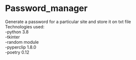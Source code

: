 # Password_manager
Generate a password for a particular site  and store it on txt file<br>
Technologies used:<br>
-python 3.8<br>
-tkinter<br>
-random module<br>
-pyperclip 1.8.0<br>
-poetry 0.12
